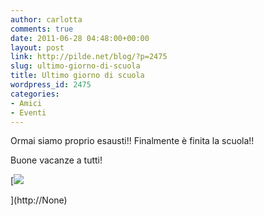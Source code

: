 ```yaml
---
author: carlotta
comments: true
date: 2011-06-28 04:48:00+00:00
layout: post
link: http://pilde.net/blog/?p=2475
slug: ultimo-giorno-di-scuola
title: Ultimo giorno di scuola
wordpress_id: 2475
categories:
- Amici
- Eventi
---
```


Ormai siamo proprio esausti!! Finalmente è finita la scuola!!

Buone vacanze a tutti!

[![](http://pilde.net/blog/wp-content/uploads/2011/06/ultimo_giorno_scuola.jpg)


](http://None)




